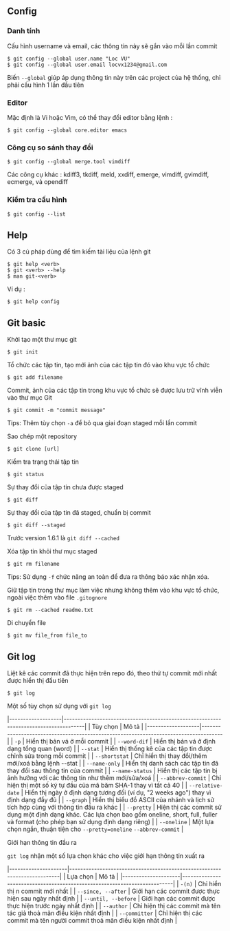 ## Config

### Danh tính 

Cấu hình username và email, các thông tin này sẽ gắn vào mỗi lần commit 

```
$ git config --global user.name "Loc VU"
$ git config --global user.email locvx1234@gmail.com
```

Biến `--global` giúp áp dụng thông tin này trên các project của hệ thống, chỉ phải cấu hình 1 lần đầu tiên

### Editor 

Mặc định là Vi hoặc Vim, có thể thay đổi editor bằng lệnh :

```
$ git config --global core.editor emacs
```

### Công cụ so sánh thay đổi 

```
$ git config --global merge.tool vimdiff
```

Các công cụ khác : kdiff3, tkdiff, meld, xxdiff, emerge, vimdiff, gvimdiff, ecmerge, và opendiff

### Kiểm tra cấu hình 

```
$ git config --list
```

## Help

Có 3 cú pháp dùng để tìm kiếm tài liệu của lệnh git

```
$ git help <verb>
$ git <verb> --help
$ man git-<verb>
```

Ví dụ : 

```
$ git help config
```

## Git basic

Khởi tạo một thư mục git 

```
$ git init
```

Tổ chức các tập tin, tạo mới ảnh của các tập tin đó vào khu vực tổ chức

```
$ git add filename
```

Commit, ảnh của các tập tin trong khu vực tổ chức sẽ được lưu trữ vĩnh viễn vào thư mục Git

```
$ git commit -m "commit message"
```

Tips: Thêm tùy chọn `-a` để bỏ qua giai đoạn staged mỗi lần commit 

Sao chép một repository 

```
$ git clone [url]
```

Kiểm tra trạng thái tập tin 

```
$ git status
```

Sự thay đổi của tập tin chưa được staged 

```
$ git diff
```

Sự thay đổi của tập tin đã staged, chuẩn bị commit 

```
$ git diff --staged
``` 

Trước  version 1.6.1 là `git diff --cached`

Xóa tập tin khỏi thư mục staged 

```
$ git rm filename
```

Tips: Sử dụng `-f` chức năng an toàn để đưa ra thông báo xác nhận xóa.

Giữ tập tin trong thư mục làm việc nhưng không thêm vào khu vực tổ chức, ngoài việc thêm vào file `.gitognore`

```
$ git rm --cached readme.txt
```

Di chuyển file 

```
$ git mv file_from file_to
```

## Git log 

Liệt kê các commit đã thực hiện trên repo đó, theo thứ tự commit mới nhất được hiển thị đầu tiên

```
$ git log
```

Một số tùy chọn sử dụng với `git log`

|-------------------|-------------------------------------------------------------------------------------|
|  Tùy chọn         |   Mô tả                                                                             |
|-------------------|-------------------------------------------------------------------------------------|
| `-p`		        | Hiển thị bản vá ở mỗi commit                                                        |
| `--word-dif`      | Hiển thị bản vá ở định dạng tổng quan (word)                                        |
| `--stat`	        | Hiển thị thống kê của các tập tin được chỉnh sửa trong mỗi commit                   |
| `--shortstat`     | 	Chỉ hiển thị thay đổi/thêm mới/xoá bằng lệnh --stat                               |
| `--name-only`     | Hiển thị danh sách các tập tin đã thay đổi sau thông tin của commit                 |
| `--name-status`   | Hiển thị các tập tin bị ảnh hưởng với các thông tin như thêm mới/sửa/xoá            |
| `--abbrev-commit` | Chỉ hiện thị một số ký tự đầu của mã băm SHA-1 thay vì tất cả 40                    |
| `--relative-date` | Hiển thị ngày ở định dạng tương đối (ví dụ, "2 weeks ago") thay vì định dạng đầy đủ |
| `--graph`		    | Hiển thị biểu đồ ASCII của nhánh và lịch sử tích hợp cùng với thông tin đầu ra khác |
| `--pretty` 	    | Hiện thị các commit sử dụng một định dạng khác. Các lựa chọn bao gồm oneline, short, full, fuller và format (cho phép bạn sử dụng định dạng riêng) |
| `--oneline` 	    | Một lựa chọn ngắn, thuận tiện cho `--pretty=oneline` `--abbrev-commit`              |

 
Giới hạn thông tin đầu ra 

`git log` nhận một số lựa chọn khác cho việc giới hạn thông tin xuất ra 

|---------------------|--------------------------------------------------------------------------|
| Lựa chọn			  | Mô tả												    		   		 |
|---------------------|--------------------------------------------------------------------------|
| `-(n)`			  | Chỉ hiển thị n commit mới nhất                							 |
| `--since, --after`  | Giới hạn các commit được thực hiện sau ngày nhất định					 |
| `--until, --before` | Giới hạn các commit được thực hiện trước ngày nhất định 				 |
| `--author`		  | Chỉ hiện thị các commit mà tên tác giả thoả mãn điều kiện nhất định 	 |
| `--committer`		  |	Chỉ hiện thị các commit mà tên người commit thoả mãn điều kiện nhất định |










